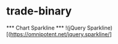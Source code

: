 # trade-binary

*** Chart Sparkline ***
!(jQuery Sparkline)[(https://omnipotent.net/jquery.sparkline/]
